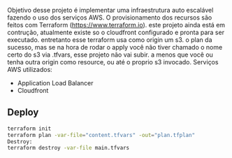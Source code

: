 
Objetivo desse projeto é implementar uma infraestrutura auto escalável fazendo o uso dos serviços AWS. O provisionamento dos recursos são feitos com Terraform (https://www.terraform.io).
este projeto ainda está em contrução, atualmente existe so o cloudfront configurado e pronta para ser executado. entretanto esse terraform usa como origin um s3. 
o plan da sucesso, mas se na hora de rodar o apply você não tiver chamado o nome certo do s3 via .tfvars, esse projeto não vai subir. a menos que você ou tenha 
outra origin como resource, ou até o proprio s3 invocado. 
Serviços AWS utilizados:
- Application Load Balancer
- Cloudfront

## Deploy

```bash
terraform init
terraform plan -var-file="content.tfvars" -out="plan.tfplan"
Destroy:
terraform destroy -var-file main.tfvars
```